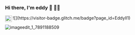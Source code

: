 ### Hi there, I'm eddy  👋 👨‍💻

<a href="https://www.linkedin.com/in/eddy-llumiquinga-776887ab//">
  <img align="left" alt="Abhishek's LinkedIN" width="22px" src="https://raw.githubusercontent.com/peterthehan/peterthehan/master/assets/linkedin.svg" />
</a>
![](https://visitor-badge.glitch.me/badge?page_id=Eddyll1)

![imageedit_1_7891188509](https://user-images.githubusercontent.com/81939375/113625359-74f3f200-9626-11eb-9002-fd88191d11cd.gif)

<!--
**Eddyll1/Eddyll1** is a ✨ _special_ ✨ repository because its `README.md` (this file) appears on your GitHub profile.

Here are some ideas to get you started:

- 🔭 I’m currently working on ...
- 🌱 I’m currently learning ...
- 👯 I’m looking to collaborate on ...
- 🤔 I’m looking for help with ...
- 💬 Ask me about ...
- 📫 How to reach me: ...
- 😄 Pronouns: ...
- ⚡ Fun fact: ...
-->
